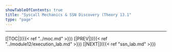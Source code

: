 ```yaml
---
showTableOfContents: true
title: "Syscall Mechanics & SSN Discovery (Theory 13.1"
type: "page"
---
```


---
[|TOC|]({{< ref "../moc.md" >}})
[|PREV|]({{< ref "../module12/execution_lab.md" >}})
[|NEXT|]({{< ref "ssn_lab.md" >}})